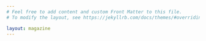 ```yaml
---
# Feel free to add content and custom Front Matter to this file.
# To modify the layout, see https://jekyllrb.com/docs/themes/#overriding-theme-defaults

layout: magazine
---
```


